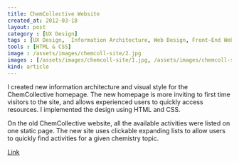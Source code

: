 ```yaml
---
title: ChemCollective Website
created_at: 2012-03-18
layout: post
category : [UX Design]
tags : [UX Design,  Information Architecture, Web Design, Front-End Web Development, Back-End Web Development]
tools : [HTML & CSS]
image : /assets/images/chemcoll-site/2.jpg
images : [/assets/images/chemcoll-site/1.jpg, /assets/images/chemcoll-site/2.jpg, /assets/images/chemcoll-site/3.jpg, /assets/images/chemcoll-site/4.jpg]
kind: article
---
```


<p class="description">
I created new information
architecture and visual style for the
ChemCollective homepage. The
new homepage is more inviting to
first time visitors to the site, and
allows experienced users to quickly
access resources. I implemented the
design using HTML and CSS.</p>

<p class="description">
On the old ChemCollective website,
all the available activities were listed
on one static page. The new site
uses clickable expanding lists to
allow users to quickly find activities
for a given chemistry topic.</p>

<p><a class = "button large" href="http://chemcollective.org">Link</a></p>
